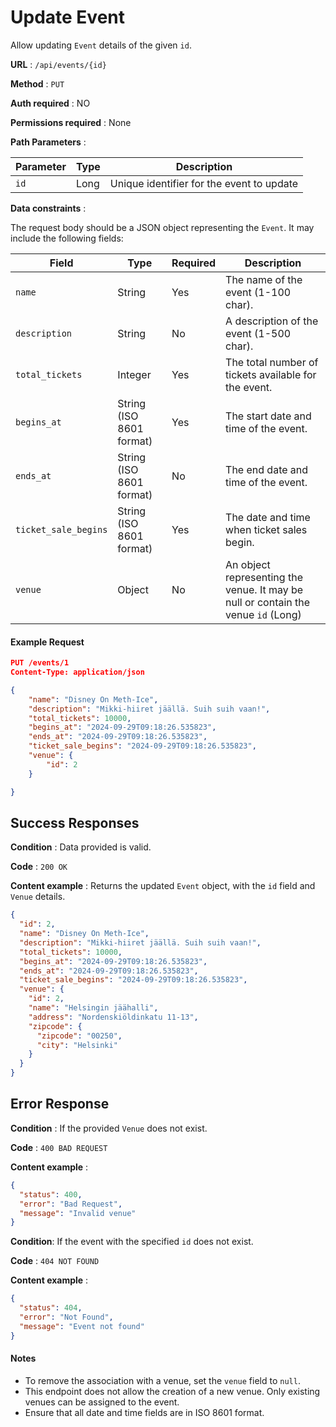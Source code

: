 # Update Event

Allow updating `Event` details of the given `id`.

**URL** : `/api/events/{id}`

**Method** : `PUT`

**Auth required** : NO

**Permissions required** : None

**Path Parameters** :

| Parameter | Type | Description                               |
| --------- | ---- | ----------------------------------------- |
| `id`      | Long | Unique identifier for the event to update |

**Data constraints** :

The request body should be a JSON object representing the `Event`. It may include the following fields:

| Field                | Type                     | Required | Description                                                                       |
| -------------------- | ------------------------ | -------- | --------------------------------------------------------------------------------- |
| `name`               | String                   | Yes      | The name of the event (1-100 char).                                               |
| `description`        | String                   | No       | A description of the event (1-500 char).                                          |
| `total_tickets`      | Integer                  | Yes      | The total number of tickets available for the event.                              |
| `begins_at`          | String (ISO 8601 format) | Yes      | The start date and time of the event.                                             |
| `ends_at`            | String (ISO 8601 format) | No       | The end date and time of the event.                                               |
| `ticket_sale_begins` | String (ISO 8601 format) | Yes      | The date and time when ticket sales begin.                                        |
| `venue`              | Object                   | No       | An object representing the venue. It may be null or contain the venue `id` (Long) |

#### Example Request

```json
PUT /events/1
Content-Type: application/json

{
    "name": "Disney On Meth-Ice",
    "description": "Mikki-hiiret jäällä. Suih suih vaan!",
    "total_tickets": 10000,
    "begins_at": "2024-09-29T09:18:26.535823",
    "ends_at": "2024-09-29T09:18:26.535823",
    "ticket_sale_begins": "2024-09-29T09:18:26.535823",
    "venue": {
        "id": 2
    }

}
```

## Success Responses

**Condition** : Data provided is valid.

**Code** : `200 OK`

**Content example** : Returns the updated `Event` object, with the `id` field and `Venue` details.

```json
{
  "id": 2,
  "name": "Disney On Meth-Ice",
  "description": "Mikki-hiiret jäällä. Suih suih vaan!",
  "total_tickets": 10000,
  "begins_at": "2024-09-29T09:18:26.535823",
  "ends_at": "2024-09-29T09:18:26.535823",
  "ticket_sale_begins": "2024-09-29T09:18:26.535823",
  "venue": {
    "id": 2,
    "name": "Helsingin jäähalli",
    "address": "Nordenskiöldinkatu 11-13",
    "zipcode": {
      "zipcode": "00250",
      "city": "Helsinki"
    }
  }
}
```

## Error Response

**Condition** : If the provided `Venue` does not exist.

**Code** : `400 BAD REQUEST`

**Content example** :

```json
{
  "status": 400,
  "error": "Bad Request",
  "message": "Invalid venue"
}
```

**Condition**: If the event with the specified `id` does not exist.

**Code** : `404 NOT FOUND`

**Content example** :

```json
{
  "status": 404,
  "error": "Not Found",
  "message": "Event not found"
}
```

#### Notes

- To remove the association with a venue, set the `venue` field to `null`.
- This endpoint does not allow the creation of a new venue. Only existing venues can be assigned to the event.
- Ensure that all date and time fields are in ISO 8601 format.
